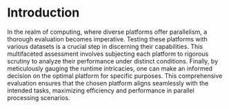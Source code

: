 # Introduction
In the realm of computing, where diverse platforms offer parallelism, a thorough evaluation becomes imperative. Testing these platforms with various datasets is a crucial step in discerning their capabilities. This multifaceted assessment involves subjecting each platform to rigorous scrutiny to analyze their performance under distinct conditions. Finally, by meticulously gauging the runtime intricacies, one can make an informed decision on the optimal platform for specific purposes. This comprehensive evaluation ensures that the chosen platform aligns seamlessly with the intended tasks, maximizing efficiency and performance in parallel processing scenarios.
